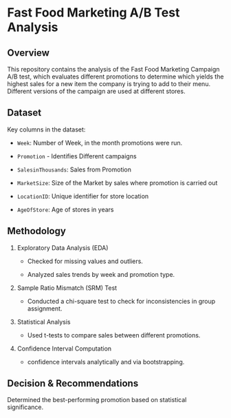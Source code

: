 # Fast Food Marketing A/B Test Analysis

## Overview

This repository contains the analysis of the Fast Food Marketing Campaign A/B test, which evaluates different promotions to determine which yields the highest sales for a new item the company is trying to add to their menu. Different versions of the campaign are used at different stores.

## Dataset

Key columns in the dataset:
- `Week`: Number of Week, in the month promotions were run.

- `Promotion` - Identifies Different campaigns 

- `SalesinThousands`: Sales from Promotion

- `MarketSize`: Size of the Market by sales where promotion is carried out 

- `LocationID`: Unique identifier for store location

- `AgeOfStore`: Age of stores in years

## Methodology

1. Exploratory Data Analysis (EDA)
    - Checked for missing values and outliers.

    - Analyzed sales trends by week and promotion type.

2. Sample Ratio Mismatch (SRM) Test
    - Conducted a chi-square test to check for inconsistencies in group assignment.

3. Statistical Analysis
    - Used t-tests to compare sales between different promotions.

4. Confidence Interval Computation

    -  confidence intervals analytically and via bootstrapping.


## Decision & Recommendations

Determined the best-performing promotion based on statistical significance.

